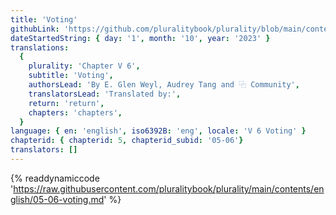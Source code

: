 ```yaml
---
title: 'Voting'
githubLink: 'https://github.com/pluralitybook/plurality/blob/main/contents/english/05-06-voting.md'
dateStartedString: { day: '1', month: '10', year: '2023' }
translations:
  {
    plurality: 'Chapter V 6',
    subtitle: 'Voting',
    authorsLead: 'By E. Glen Weyl, Audrey Tang and ⿻ Community',
    translatorsLead: 'Translated by:',
    return: 'return',
    chapters: 'chapters',
  }
language: { en: 'english', iso6392B: 'eng', locale: 'V 6 Voting' }
chapterid: { chapterid: 5, chapterid_subid: '05-06'}
translators: []
---
```

{% readdynamiccode 'https://raw.githubusercontent.com/pluralitybook/plurality/main/contents/english/05-06-voting.md' %}

